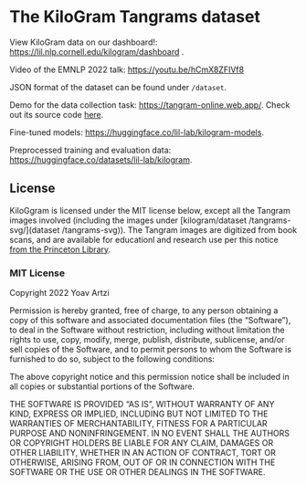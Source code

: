 # The KiloGram Tangrams dataset

View KiloGram data on our dashboard!: https://lil.nlp.cornell.edu/kilogram/dashboard .

Video of the EMNLP 2022 talk: https://youtu.be/hCmX8ZFIVf8

JSON format of the dataset can be found under `/dataset`.

Demo for the data collection task: https://tangram-online.web.app/. Check out its source code [here](https://github.com/lil-lab/kilogram-annotation-task).

Fine-tuned models: https://huggingface.co/lil-lab/kilogram-models.

Preprocessed training and evaluation data: https://huggingface.co/datasets/lil-lab/kilogram.

## License

KiloGgram is licensed under the MIT license below, except all the Tangram images involved (including the images under [kilogram/dataset
/tangrams-svg/](dataset
/tangrams-svg)). The Tangram images are digitized from book scans, and are available for educationl and research use per this notice [from the Princeton Library](dataset/tangrams-svg/COPYRIGHT-COVER-SHEET.pdf). 

### MIT License 

Copyright 2022 Yoav Artzi

Permission is hereby granted, free of charge, to any person obtaining a copy of this software and associated documentation files (the “Software”), to deal in the Software without restriction, including without limitation the rights to use, copy, modify, merge, publish, distribute, sublicense, and/or sell copies of the Software, and to permit persons to whom the Software is furnished to do so, subject to the following conditions:

The above copyright notice and this permission notice shall be included in all copies or substantial portions of the Software.

THE SOFTWARE IS PROVIDED “AS IS”, WITHOUT WARRANTY OF ANY KIND, EXPRESS OR IMPLIED, INCLUDING BUT NOT LIMITED TO THE WARRANTIES OF MERCHANTABILITY, FITNESS FOR A PARTICULAR PURPOSE AND NONINFRINGEMENT. IN NO EVENT SHALL THE AUTHORS OR COPYRIGHT HOLDERS BE LIABLE FOR ANY CLAIM, DAMAGES OR OTHER LIABILITY, WHETHER IN AN ACTION OF CONTRACT, TORT OR OTHERWISE, ARISING FROM, OUT OF OR IN CONNECTION WITH THE SOFTWARE OR THE USE OR OTHER DEALINGS IN THE SOFTWARE.
